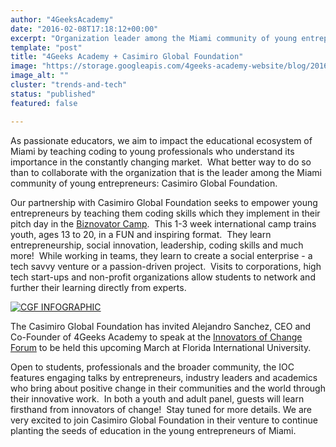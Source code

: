 ```yaml
---
author: "4GeeksAcademy"
date: "2016-02-08T17:18:12+00:00"
excerpt: "Organization leader among the Miami community of young entrepreneurs: Casimiro Global Foundation."
template: "post"
title: "4Geeks Academy + Casimiro Global Foundation"
image: "https://storage.googleapis.com/4geeks-academy-website/blog/2016/02/CGF-INFOGRAPHIC.jpg"
image_alt: ""
cluster: "trends-and-tech"
status: "published"
featured: false

---
```


As passionate educators, we aim to impact the educational ecosystem of Miami by teaching coding to young professionals who understand its importance in the constantly changing market.  What better way to do so than to collaborate with the organization that is the leader among the Miami community of young entrepreneurs: Casimiro Global Foundation. 

Our partnership with Casimiro Global Foundation seeks to empower young entrepreneurs by teaching them coding skills which they implement in their pitch day in the [Biznovator Camp](https://www.casimiroglobalfoundation.org/).  This 1-3 week international camp trains youth, ages 13 to 20, in a FUN and inspiring format.  They learn entrepreneurship, social innovation, leadership, coding skills and much more!  While working in teams, they learn to create a social enterprise - a tech savvy venture or a passion-driven project.  Visits to corporations, high tech start-ups and non-profit organizations allow students to network and further their learning directly from experts.



[![CGF INFOGRAPHIC](https://storage.googleapis.com/4geeks-academy-website/blog/2016/02/CGF-INFOGRAPHIC.jpg)](https://storage.googleapis.com/4geeks-academy-website/blog/2016/02/CGF-INFOGRAPHIC.jpg)



The Casimiro Global Foundation has invited Alejandro Sanchez, CEO and Co-Founder of 4Geeks Academy to speak at the [Innovators of Change Forum](https://www.casimiroglobalfoundation.org/innovators-of-change/) to be held this upcoming March at Florida International University. 



Open to students, professionals and the broader community, the IOC features engaging talks by entrepreneurs, industry leaders and academics who bring about positive change in their communities and the world through their innovative work.  In both a youth and adult panel, guests will learn firsthand from innovators of change!  Stay tuned for more details. 
We are very excited to join Casimiro Global Foundation in their venture to continue planting the seeds of education in the young entrepreneurs of Miami.


